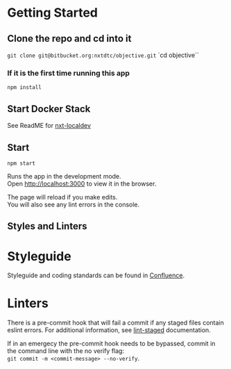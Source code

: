 # Getting Started

## Clone the repo and cd into it
`git clone git@bitbucket.org:nxtdtc/objective.git`
`cd objective``

### If it is the first time running this app
`npm install`

## Start Docker Stack
See ReadME for [nxt-localdev](https://bitbucket.org/nxtdtc/nxt-localdev/src/master/)

## Start
`npm start`

Runs the app in the development mode.<br>
Open [http://localhost:3000](http://localhost:3000) to view it in the browser.

The page will reload if you make edits.<br>
You will also see any lint errors in the console.

## Styles and Linters

# Styleguide
Styleguide and coding standards can be found in [Confluence](https://sanalytics.atlassian.net/wiki/spaces/TECHNOLOGY/pages/151355397/Coding+Standards+and+Guidelines).

# Linters
There is a pre-commit hook that will fail a commit if any staged files contain eslint errors. For additional information, see [lint-staged](https://www.npmjs.com/package/lint-staged) documentation.

If in an emergecy the pre-commit hook needs to be bypassed, commit in the command line with the no verify flag:<br>
`git commit -m <commit-message> --no-verify`.
